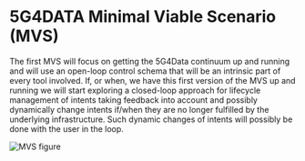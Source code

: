 # 5G4DATA Minimal Viable Scenario (MVS)
The first MVS will focus on getting the 5G4Data continuum up and running and will use an open-loop control schema that will be an intrinsic part of every tool involved. If, or when, we have this first version of the MVS up and running we will start exploring a closed-loop approach for lifecycle management of intents taking feedback into account and possibly dynamically change intents if/when they are no longer fulfilled by the underlying infrastructure. Such dynamic changes of intents will possibly be done with the user in the loop.

![MVS figure](/static/MVS.png)
  